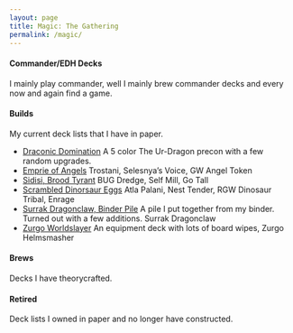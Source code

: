 ```yaml
---
layout: page
title: Magic: The Gathering
permalink: /magic/
---
```


#### Commander/EDH Decks
I mainly play commander, well I mainly brew commander decks and every now and again find a game.

#### Builds
My current deck lists that I have in paper.

- [Draconic Domination](https://tactictalisman.github.io/2020/08/30/draconic-domination.html) A 5 color <auto-card>The Ur-Dragon</auto-card> precon with a few random upgrades.
- [Emprie of Angels](https://tactictalisman.github.io/2020/03/12/empire-of-angels.html) Trostani, Selesnya’s Voice, GW Angel Token
- [Sidisi, Brood Tyrant](https://tactictalisman.github.io/2020/04/10/Sidisi.html) BUG Dredge, Self Mill, Go Tall
- [Scrambled Dinorsaur Eggs](https://tactictalisman.github.io/2020/04/27/Dinosaur.html) Atla Palani, Nest Tender, RGW Dinosaur Tribal, Enrage
- [Surrak Dragonclaw, Binder Pile](https://tactictalisman.github.io/2020/08/20/surrak-dragonclaw.html) A pile I put together from my binder. Turned out with a few additions. <auto-card>Surrak Dragonclaw</auto-card>
- [Zurgo Worldslayer](https://tactictalisman.github.io/2020/08/17/zurgo-worldslayer.html) An equipment deck with lots of board wipes, <auto-card>Zurgo Helmsmasher</auto-card>

#### Brews
Decks I have theorycrafted.

#### Retired
Deck lists I owned in paper and no longer have constructed.
